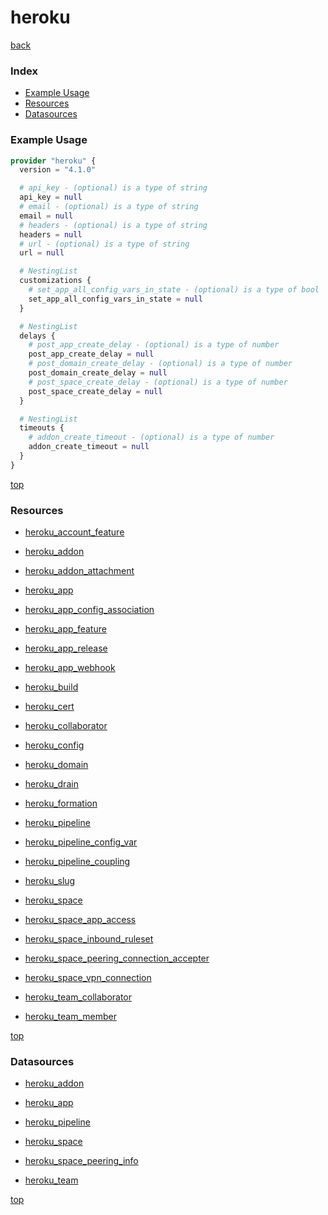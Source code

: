 # heroku

[back](../)

### Index

- [Example Usage](#example-usage)
- [Resources](#resources)
- [Datasources](#datasources)

### Example Usage

```terraform
provider "heroku" {
  version = "4.1.0"

  # api_key - (optional) is a type of string
  api_key = null
  # email - (optional) is a type of string
  email = null
  # headers - (optional) is a type of string
  headers = null
  # url - (optional) is a type of string
  url = null

  # NestingList
  customizations {
    # set_app_all_config_vars_in_state - (optional) is a type of bool
    set_app_all_config_vars_in_state = null
  }

  # NestingList
  delays {
    # post_app_create_delay - (optional) is a type of number
    post_app_create_delay = null
    # post_domain_create_delay - (optional) is a type of number
    post_domain_create_delay = null
    # post_space_create_delay - (optional) is a type of number
    post_space_create_delay = null
  }

  # NestingList
  timeouts {
    # addon_create_timeout - (optional) is a type of number
    addon_create_timeout = null
  }
}
```

[top](#index)

### Resources


- [heroku_account_feature](./r/heroku_account_feature.md)

- [heroku_addon](./r/heroku_addon.md)

- [heroku_addon_attachment](./r/heroku_addon_attachment.md)

- [heroku_app](./r/heroku_app.md)

- [heroku_app_config_association](./r/heroku_app_config_association.md)

- [heroku_app_feature](./r/heroku_app_feature.md)

- [heroku_app_release](./r/heroku_app_release.md)

- [heroku_app_webhook](./r/heroku_app_webhook.md)

- [heroku_build](./r/heroku_build.md)

- [heroku_cert](./r/heroku_cert.md)

- [heroku_collaborator](./r/heroku_collaborator.md)

- [heroku_config](./r/heroku_config.md)

- [heroku_domain](./r/heroku_domain.md)

- [heroku_drain](./r/heroku_drain.md)

- [heroku_formation](./r/heroku_formation.md)

- [heroku_pipeline](./r/heroku_pipeline.md)

- [heroku_pipeline_config_var](./r/heroku_pipeline_config_var.md)

- [heroku_pipeline_coupling](./r/heroku_pipeline_coupling.md)

- [heroku_slug](./r/heroku_slug.md)

- [heroku_space](./r/heroku_space.md)

- [heroku_space_app_access](./r/heroku_space_app_access.md)

- [heroku_space_inbound_ruleset](./r/heroku_space_inbound_ruleset.md)

- [heroku_space_peering_connection_accepter](./r/heroku_space_peering_connection_accepter.md)

- [heroku_space_vpn_connection](./r/heroku_space_vpn_connection.md)

- [heroku_team_collaborator](./r/heroku_team_collaborator.md)

- [heroku_team_member](./r/heroku_team_member.md)


[top](#index)

### Datasources


- [heroku_addon](./d/heroku_addon.md)

- [heroku_app](./d/heroku_app.md)

- [heroku_pipeline](./d/heroku_pipeline.md)

- [heroku_space](./d/heroku_space.md)

- [heroku_space_peering_info](./d/heroku_space_peering_info.md)

- [heroku_team](./d/heroku_team.md)


[top](#index)